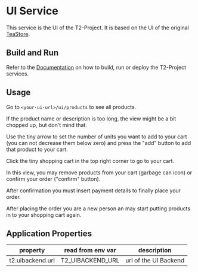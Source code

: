 # UI Service

This service is the UI of the T2-Project.
It is based on the UI of the original [TeaStore](https://github.com/DescartesResearch/TeaStore).

## Build and Run

Refer to the [Documentation](https://t2-documentation.readthedocs.io/en/latest/microservices/deploy.html) on how to build, run or deploy the T2-Project services.

## Usage

Go to `<your-ui-url>/ui/products` to see all products.

If the product name or description is too long, the view might be a bit chopped up, but don't mind that.

Use the tiny arrow to set the number of units you want to add to your cart (you can not decrease them below zero) and press the "add" button to add that product to your cart.

Click the tiny shopping cart in the top right corner to go to your cart.

In this view, you may remove products from your cart (garbage can icon) or confirm your order ("confirm" button).

After confirmation you must insert payment details to finally place your order.

After placing the order you are a new person an may start putting products in to your shopping cart again.

## Application Properties

| property | read from env var | description |
| -------- | ----------------- | ----------- |
| t2.uibackend.url | T2_UIBACKEND_URL | url of the UI Backend |
